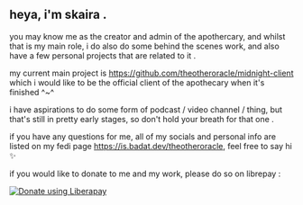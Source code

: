 ## heya, i'm skaira .

you may know me as the creator and admin of the apothercary, and whilst that is my main role, i do also do some behind the scenes work, and also have a few personal projects that are related to it . 

my current main project is https://github.com/theotheroracle/midnight-client which i would like to be the official client of the apothecary when it's finished ^~^

i have aspirations to do some form of podcast / video channel / thing, but that's still in pretty early stages, so don't hold your breath for that one .

if you have any questions for me, all of my socials and personal info are listed on my fedi page https://is.badat.dev/theotheroracle, feel free to say hi ✨

if you would like to donate to me and my work, please do so on librepay :

<a href="https://liberapay.com/theotheroracle/donate"><img alt="Donate using Liberapay" src="https://liberapay.com/assets/widgets/donate.svg"></a>
